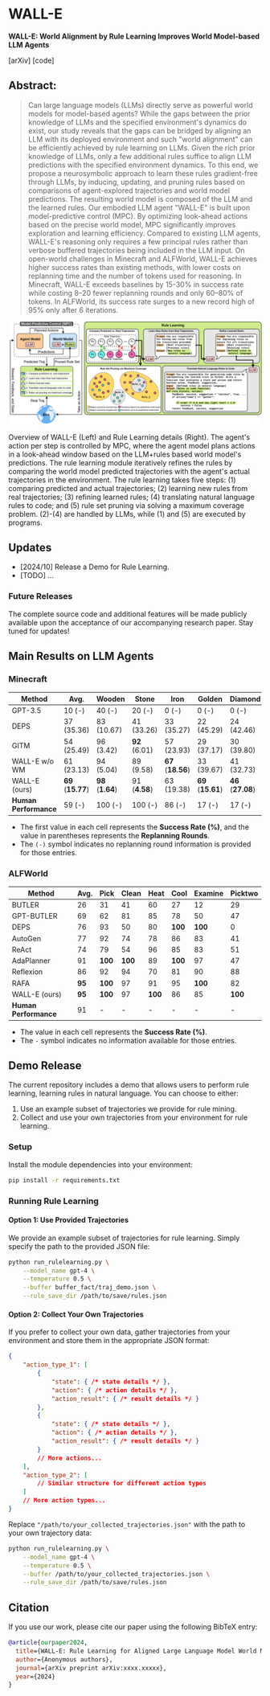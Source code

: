 # WALL-E

**WALL-E: World Alignment by Rule Learning Improves World Model-based LLM Agents**

<!-- [[arXiv](https://arxiv.org/pdf/XXX)] [[code](https://huggingface.co/XXXXXX)] -->
[arXiv] [code]

## Abstract:
> Can large language models (LLMs) directly serve as powerful world models for model-based agents? While the gaps between the prior knowledge of LLMs and the specified environment's dynamics do exist, our study reveals that the gaps can be bridged by aligning an LLM with its deployed environment and such "world alignment" can be efficiently achieved by rule learning on LLMs. Given the rich prior knowledge of LLMs, only a few additional rules suffice to align LLM predictions with the specified environment dynamics. To this end, we propose a neurosymbolic approach to learn these rules gradient-free through LLMs, by inducing, updating, and pruning rules based on comparisons of agent-explored trajectories and world model predictions. The resulting world model is composed of the LLM and the learned rules. Our embodied LLM agent "WALL-E" is built upon model-predictive control (MPC). By optimizing look-ahead actions based on the precise world model, MPC significantly improves exploration and learning efficiency. Compared to existing LLM agents, WALL-E's reasoning only requires a few principal rules rather than verbose buffered trajectories being included in the LLM input. On open-world challenges in Minecraft and ALFWorld, WALL-E achieves higher success rates than existing methods, with lower costs on replanning time and the number of tokens used for reasoning. In Minecraft, WALL-E exceeds baselines by 15-30% in success rate while costing 8–20 fewer replanning rounds and only 60–80% of tokens. In ALFWorld, its success rate surges to a new record high of 95% only after 6 iterations.


![overall_framework](./assests/overall_framework.png)

Overview of WALL-E (Left) and Rule Learning details (Right). The agent's action per step is controlled by MPC, where the agent model plans actions in a look-ahead window based on the LLM+rules based world model's predictions. 
The rule learning module iteratively refines the rules by comparing the world model predicted trajectories with the agent's actual trajectories in the environment. 
The rule learning takes five steps: (1) comparing predicted and actual trajectories; (2) learning new rules from real trajectories; (3) refining learned rules; (4) translating natural language rules to code; and (5) rule set pruning via solving a maximum coverage problem. (2)-(4) are handled by LLMs, while (1) and (5) are executed by programs.



## Updates
- [2024/10] Release a Demo for Rule Learning.
- [TODO] ...

### Future Releases

The complete source code and additional features will be made publicly available upon the acceptance of our accompanying research paper. Stay tuned for updates!

## Main Results on LLM Agents

### Minecraft

| Method                      | Avg.          | Wooden        | Stone         | Iron          | Golden        | Diamond       | Redstone      |
|-----------------------------|---------------|---------------|---------------|---------------|---------------|---------------|---------------|
| GPT-3.5                      | 10 (-)                | 40 (-)                | 20 (-)              | 0 (-)                 | 0 (-)                 | 0 (-)                 | 0 (-)         |
| DEPS                         | 37 (35.36)            | 83 (10.67)            | 41 (33.26)          | 33 (35.27)            | 22 (45.29)            | 24 (42.46)            | 17 (45.22)    |
| GITM                         | 54 (25.49)            | 96 (3.42)             | **92** (6.01)     | 57 (23.93)            | 29 (37.17)            | 30 (39.80)            | 22 (42.63)    |
| WALL-E w/o WM                | 61 (23.13)            | 94 (5.04)             | 89 (9.58)           | **67** (**18.56**)    | 33 (39.67)            | 41 (32.73)            | 43 (33.21)    |
| WALL-E (ours)                | **69** (**15.77**)    | **98** (**1.64**)     | 91 (**4.58**)       | 63 (19.38)            | **69** (**15.61**)    | **46** (**27.08**)    | **48** (**26.33**)    |
| **Human Performance**        | 59 (-)                | 100 (-)               | 100 (-)             | 86 (-)                | 17 (-)                | 17 (-)                | 33 (-)        |

- The first value in each cell represents the **Success Rate (%)**, and the value in parentheses represents the **Replanning Rounds**.
- The `(-)` symbol indicates no replanning round information is provided for those entries.

### ALFWorld

| Method                        | Avg. | Pick | Clean | Heat | Cool | Examine | Picktwo |
|-------------------------------|------|------|-------|------|------|---------|---------|
| BUTLER       | 26         | 31         | 41         | 60         | 27         | 12         | 29     |
| GPT-BUTLER   | 69         | 62         | 81         | 85         | 78         | 50         | 47     |
| DEPS               | 76         | 93         | 50         | 80         | **100**    | **100**    | 0      |
| AutoGen             | 77         | 92         | 74         | 78         | 86         | 83         | 41     |
| ReAct                | 74         | 79         | 54         | 96         | 85         | 83         | 51     |
| AdaPlanner          | 91         | **100**    | **100**    | 89         | **100**    | 97         | 47     |
| Reflexion          | 86         | 92         | 94         | 70         | 81         | 90         | 88     |
| RAFA                | **95**     | **100**    | 97         | 91         | 95         | **100**    | 82     |
| WALL-E (ours)                          | **95**     | **100**    | 97         | **100**    | 86         | 85         | **100**    |
| **Human Performance**                 | 91   | -    | -     | -    | -    | -       | -       |


- The value in each cell represents the **Success Rate (%)**.
- The `-` symbol indicates no information available for those entries.

## Demo Release

The current repository includes a demo that allows users to perform rule learning, learning rules in natural language. You can choose to either:

1. Use an example subset of trajectories we provide for rule mining.
2. Collect and use your own trajectories from your environment for rule learning.

### Setup

Install the module dependencies into your environment:
```bash
pip install -r requirements.txt
```

### Running Rule Learning

#### Option 1: Use Provided Trajectories
We provide an example subset of trajectories for rule learning. Simply specify the path to the provided JSON file:

```bash
python run_rulelearning.py \
    --model_name gpt-4 \
    --temperature 0.5 \
    --buffer buffer_fact/traj_demo.json \
    --rule_save_dir /path/to/save/rules.json
```

#### Option 2: Collect Your Own Trajectories


If you prefer to collect your own data, gather trajectories from your environment and store them in the appropriate JSON format:

```json
{
    "action_type_1": [
        {
            "state": { /* state details */ },
            "action": { /* action details */ },
            "action_result": { /* result details */ }
        },
        {
            "state": { /* state details */ },
            "action": { /* action details */ },
            "action_result": { /* result details */ }
        }
        // More actions...
    ],
    "action_type_2": [
        // Similar structure for different action types
    ]
    // More action types...
}
```

Replace `"/path/to/your_collected_trajectories.json"` with the path to your own trajectory data:

```bash
python run_rulelearning.py \
    --model_name gpt-4 \
    --temperature 0.5 \
    --buffer /path/to/your_collected_trajectories.json \
    --rule_save_dir /path/to/save/rules.json
```


## Citation

If you use our work, please cite our paper using the following BibTeX entry:

```bibtex
@article{ourpaper2024,
  title={WALL-E: Rule Learning for Aligned Large Language Model World Models},
  author={Anonymous authors},
  journal={arXiv preprint arXiv:xxxx.xxxxx},
  year={2024}
}
```
